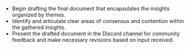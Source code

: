 - Begin drafting the final document that encapsulates the insights organized by themes.
- Identify and articulate clear areas of consensus and contention within the gathered insights.
- Present the drafted document in the Discord channel for community feedback and make necessary revisions based on input received.